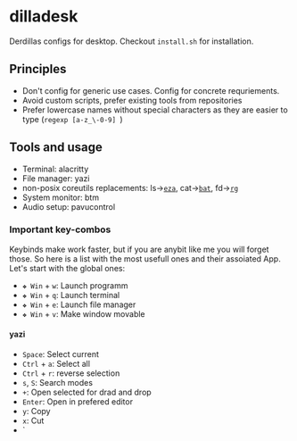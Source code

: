 # dilladesk

Derdillas configs for desktop. Checkout `install.sh` for installation.

## Principles

- Don't config for generic use cases. Config for concrete requriements.
- Avoid custom scripts, prefer existing tools from repositories
- Prefer lowercase names without special characters as they are easier to type (```regexp [a-z_\-0-9] ```)

## Tools and usage

- Terminal: alacritty
- File manager: yazi 
- non-posix coreutils replacements: ls->[`eza`](https://github.com/eza-community/eza), cat->[`bat`](https://github.com/sharkdp/bat), fd->[`rg`](https://github.com/BurntSushi/ripgrep)
- System monitor: btm
- Audio setup: pavucontrol

### Important key-combos

Keybinds make work faster, but if you are anybit like me you will forget those. So here is a list with the most usefull ones and their assoiated App. Let's start with the global ones:

- `❖ Win` + `w`: Launch programm
- `❖ Win` + `q`: Launch terminal
- `❖ Win` + `e`: Launch file manager
- `❖ Win` + `v`: Make window movable

#### yazi

- `Space`: Select current
- `Ctrl` + `a`: Select all
- `Ctrl` + `r`: reverse selection
- `s`, `S`: Search modes
- `+`: Open selected for drad and drop
- `Enter`: Open in prefered editor
- `y`: Copy
- `x`: Cut
- `


